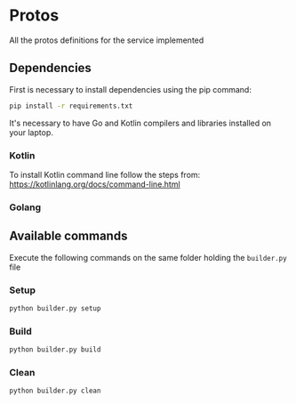 # Protos

All the protos definitions for the service implemented

## Dependencies

First is necessary to install dependencies using the pip command:

```bash
pip install -r requirements.txt
```

It's necessary to have Go and Kotlin compilers and libraries installed on your laptop.

### Kotlin

To install Kotlin command line follow the steps from: https://kotlinlang.org/docs/command-line.html

### Golang

## Available commands

Execute the following commands on the same folder holding the `builder.py` file

### Setup

```bash
python builder.py setup
```

### Build

```bash
python builder.py build
```

### Clean

```bash
python builder.py clean
```